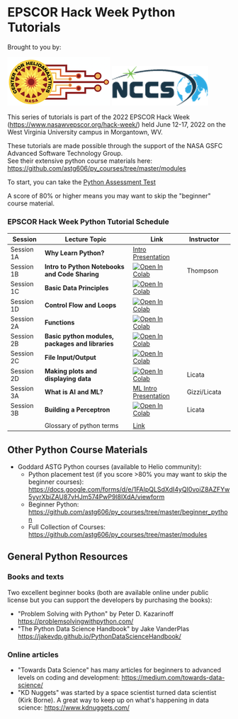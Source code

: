 #  EPSCOR Hack Week Python Tutorials 

Brought to you by: 

 ![CfHA](images/cfha_logo.png)  ![NCCS](images/nccs_logo.png) 

This series of tutorials is part of the 2022 EPSCOR Hack Week (<a href="https://www.nasawvepscor.org/hack-week/">https://www.nasawvepscor.org/hack-week/</a>) held June 12-17, 2022 on the West Virginia University campus in Morgantown, WV.

These tutorials are made possible through the support of the NASA GSFC Advanced Software Technology Group.  
See their extensive python course materials here:    https://github.com/astg606/py_courses/tree/master/modules

To start, you can take the <a href="https://forms.gle/PTV6xFCA21NYkqfp9">Python Assessment Test</a>

A score of 80% or higher means you may want to skip the "beginner" course material.


### EPSCOR Hack Week Python Tutorial Schedule


| Session | Lecture Topic | Link | Instructor ||
|------|---------------|------------------|----------|-----------|
| Session 1A | **Why Learn Python?** | [Intro Presentation](https://docs.google.com/presentation/d/1A7Gesz8DzXBZ-tRLvcRfsX09E0PTj1RRyCEWcmuc1d0/edit#slide=id.gb98c9bbaa9_0_8) |  |
| Session 1B | **Intro to Python Notebooks and Code Sharing**  | [![Open In Colab](https://colab.research.google.com/assets/colab-badge.svg)](https://colab.research.google.com/drive/10ra_L1i5zXgx3Z22TMMj0kQNf0-XXf-b#scrollTo=R4KFgMgoN64V) | Thompson |
| Session 1C | **Basic Data Principles**  | [![Open In Colab](https://colab.research.google.com/assets/colab-badge.svg)](https://colab.research.google.com/drive/1Df05mzLTyJvy-aWXO93RsYCMm6Uj5eFN) | | |
| Session 1D | **Control Flow and Loops**  | [![Open In Colab](https://colab.research.google.com/assets/colab-badge.svg)](https://colab.research.google.com/drive/13vLh2Vun8zMrxQkfUpWAB9vUfKRMTrLl?usp=sharing) |  ||
| Session 2A | **Functions** | [![Open In Colab](https://colab.research.google.com/assets/colab-badge.svg)](https://colab.research.google.com/drive/1xBSNug29CHYVac_UoADbiJVHO7X2K58q?usp=sharing) |  ||
| Session 2B | **Basic python modules, packages and libraries** | [![Open In Colab](https://colab.research.google.com/assets/colab-badge.svg)](https://colab.research.google.com/drive/1xBSNug29CHYVac_UoADbiJVHO7X2K58q?usp=sharing) |  ||
| Session 2C | **File Input/Output**  | [![Open In Colab](https://colab.research.google.com/assets/colab-badge.svg)](https://colab.research.google.com/drive/1xBSNug29CHYVac_UoADbiJVHO7X2K58q?usp=sharing) |  ||
| Session 2D | **Making plots and displaying data**  | [![Open In Colab](https://colab.research.google.com/assets/colab-badge.svg)](https://colab.research.google.com/drive/1xBSNug29CHYVac_UoADbiJVHO7X2K58q?usp=sharing) | Licata ||
| Session 3A | **What is AI and ML?**  | [ML Intro Presentation](https://docs.google.com/presentation/d/1JpfpuwPg_NZ8CITOkY-Z92a7MIhjHQL9BC0VW3G_vVU/edit?usp=sharing) | Gizzi/Licata ||
| Session 3B | **Building a Perceptron**  | [![Open In Colab](https://colab.research.google.com/assets/colab-badge.svg)](https://colab.research.google.com/drive/1ei7FbDQa7CE3gXILkKtxy170QHqWAUOm?usp=sharing) | Licata ||
||||||
| | Glossary of python terms | [Link](https://github.com/HelioAnalytics/EPSCOR_Hackweek/blob/master/Course%20Materials/Python_glossary.ipynb)|||




## Other Python Course Materials

- Goddard ASTG Python courses (available to Helio community):  
    - Python placement test (if you score >80% you may want to skip the beginner courses):  https://docs.google.com/forms/d/e/1FAIpQLSdXdI4yQI0voiZ8AZFYw5yyrXbiZAU87vHJm574PwP9l8IXdA/viewform
    - Beginner Python: https://github.com/astg606/py_courses/tree/master/beginner_python
    - Full Collection of Courses: https://github.com/astg606/py_courses/tree/master/modules

## General Python Resources

### Books and texts 
Two excellent beginner books (both are available online under public license but you can support the developers by purchasing the books): 
- "Problem Solving with Python" by Peter D. Kazarinoff https://problemsolvingwithpython.com/
- "The Python Data Science Handbook" by Jake VanderPlas https://jakevdp.github.io/PythonDataScienceHandbook/ 

### Online articles 
- "Towards Data Science" has many articles for beginners to advanced levels on coding and development:  https://medium.com/towards-data-science/
- "KD Nuggets" was started by a space scientist turned data scientist (Kirk Borne). A great way to keep up on what's happening in data science:  https://www.kdnuggets.com/ 

